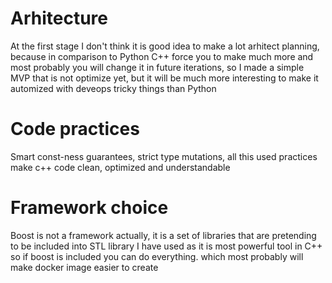 # Arhitecture
At the first stage I don't think it is good idea to make a lot arhitect planning,
because in comparison to Python C++ force you to make much more and most probably you will change it in future iterations,
so I made a simple MVP that  is not optimize  yet, but it will be much more interesting to make it automized with deveops tricky things than Python

# Code practices
Smart const-ness guarantees, strict type mutations, all this used practices make c++ code clean, 
optimized and understandable 

# Framework choice
Boost is not a framework actually, it is a set of libraries that are pretending to be included into STL library
I have used as it is most powerful tool in C++ so if boost is included you can do everything.
which most probably will make docker image easier to create


    



